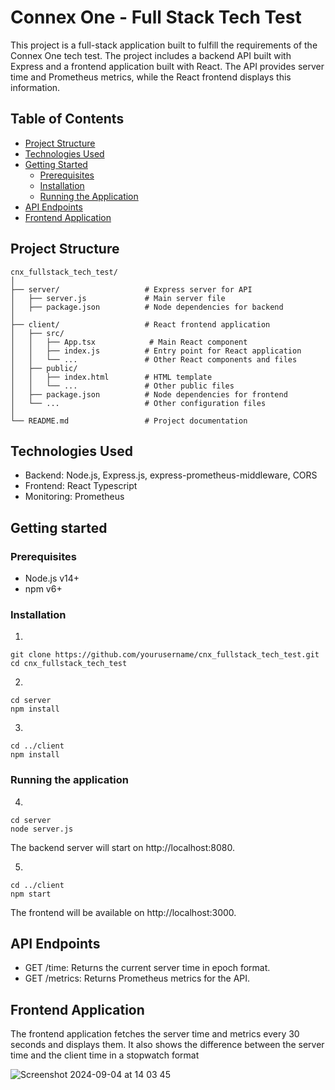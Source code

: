 # Connex One - Full Stack Tech Test

This project is a full-stack application built to fulfill the requirements of the Connex One tech test. The project includes a backend API built with Express and a frontend application built with React. The API provides server time and Prometheus metrics, while the React frontend displays this information.

## Table of Contents

- [Project Structure](#project-structure)
- [Technologies Used](#technologies-used)
- [Getting Started](#getting-started)
  - [Prerequisites](#prerequisites)
  - [Installation](#installation)
  - [Running the Application](#running-the-application)
- [API Endpoints](#api-endpoints)
- [Frontend Application](#frontend-application)

## Project Structure

```plaintext
cnx_fullstack_tech_test/
│
├── server/                   # Express server for API
│   ├── server.js             # Main server file
│   ├── package.json          # Node dependencies for backend
│
├── client/                   # React frontend application
│   ├── src/
│   │   ├── App.tsx            # Main React component
│   │   ├── index.js          # Entry point for React application
│   │   └── ...               # Other React components and files
│   ├── public/
│   │   ├── index.html        # HTML template
│   │   └── ...               # Other public files
│   ├── package.json          # Node dependencies for frontend
│   └── ...                   # Other configuration files
│
└── README.md                 # Project documentation
```
## Technologies Used

- Backend: Node.js, Express.js, express-prometheus-middleware, CORS
- Frontend: React Typescript
- Monitoring: Prometheus

## Getting started

### Prerequisites 
- Node.js v14+
- npm v6+

### Installation
1.
```
git clone https://github.com/yourusername/cnx_fullstack_tech_test.git
cd cnx_fullstack_tech_test
```
2.
```
cd server
npm install
```
3.
```
cd ../client
npm install
```
### Running the application
4.
```
cd server
node server.js
```
The backend server will start on http://localhost:8080.

5.
```
cd ../client
npm start
```
The frontend will be available on http://localhost:3000.

## API Endpoints
- GET /time: Returns the current server time in epoch format.
- GET /metrics: Returns Prometheus metrics for the API.

## Frontend Application
The frontend application fetches the server time and metrics every 30 seconds and displays them. It also shows the difference between the server time and the client time in a stopwatch format

![Screenshot 2024-09-04 at 14 03 45](https://github.com/user-attachments/assets/d75b12c1-d920-462a-9f67-29506b0e113a)


  










